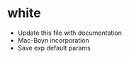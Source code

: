 white
======

* Update this file with documentation
* Mac-Boyn incorporation
* Save exp default params